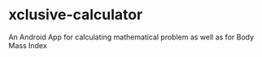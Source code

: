 # xclusive-calculator
An Android App for calculating mathematical problem as well as for Body Mass Index
